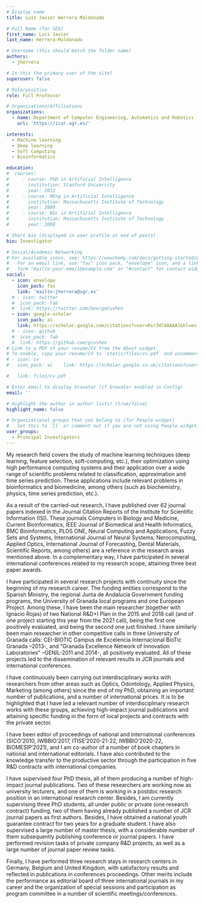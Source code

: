```yaml
---
# Display name
title: Luis Javier Herrera Maldonado

# Full Name (for SEO)
first_name: Luis Javier
last_name: Herrera-Maldonado

# Username (this should match the folder name)
authors:
  - jherrera

# Is this the primary user of the site?
superuser: false

# Role/position
role: Full Professor

# Organizations/Affiliations
organizations:
  - name: Department of Computer Engineering, Automatics and Robotics (University of Granada)
    url: 'https://icar.ugr.es/'

interests:
  - Machine learning
  - Deep learning
  - Soft Computing
  - Bioinformatics

education:
#  courses:
#     - course: PhD in Artificial Intelligence
#       institution: Stanford University
#       year: 2012
#     - course: MEng in Artificial Intelligence
#       institution: Massachusetts Institute of Technology
#       year: 2009
#     - course: BSc in Artificial Intelligence
#       institution: Massachusetts Institute of Technology
#       year: 2008

# Short bio (displayed in user profile at end of posts)
bio: Investigator

# Social/Academic Networking
# For available icons, see: https://wowchemy.com/docs/getting-started/page-builder/#icons
#   For an email link, use "fas" icon pack, "envelope" icon, and a link in the
#   form "mailto:your-email@example.com" or "#contact" for contact widget.
social:
  - icon: envelope
    icon_pack: fas
    link: 'mailto:jherrera@ugr.es'
  # - icon: twitter
  #  icon_pack: fab
  #  link: https://twitter.com/GeorgeCushen
  - icon: google-scholar
    icon_pack: ai
    link: https://scholar.google.com/citations?user=RsrJHl8AAAAJ&hl=en
  # - icon: github
  #  icon_pack: fab
  #  link: https://github.com/gcushen
# Link to a PDF of your resume/CV from the About widget.
# To enable, copy your resume/CV to `static/files/cv.pdf` and uncomment the lines below.
# - icon: cv
#   icon_pack: ai    link: https://scholar.google.co.uk/citations?user=sIwtMXoAAAAJ

#   link: files/cv.pdf

# Enter email to display Gravatar (if Gravatar enabled in Config)
email: ''

# Highlight the author in author lists? (true/false)
highlight_name: false

# Organizational groups that you belong to (for People widget)
#   Set this to `[]` or comment out if you are not using People widget.
user_groups:
  - Principal Investigators
---
```


My research field covers the study of machine learning techniques (deep learning, feature selection, soft-computing, etc.), their optimization using high performance computing systems and their application over a wide range of scientific problems related to classification, approximation and time series prediction. These applications include relevant problems in bioinformatics and biomedicine, among others (such as biochemistry, physics, time series prediction, etc.).

As a result of the carried-out research, I have published over 62 journal papers indexed in the Journal Citation Reports of the Institute for Scientific Information (ISI). These journals Computers in Biology and Medicine, Current Bioinformatics, IEEE Journal of Biomedical and Health Informatics, BMC
Bioinformatics, PLOS ONE, Neural Computing and Applications, Fuzzy Sets and Systems, International Journal of Neural Systems, Nerocomputing, Applied Optics, International Journal of Forecasting, Dental Materials, Scientific Reports, among others) are a reference in the research areas mentioned above. In a complementary way, I have participated in several international conferences related to my research scope, attaining three best paper awards.

I have participated in several research projects with continuity since the beginning of my research career. The funding entities correspond to the Spanish Ministry, the regional Junta de Andalucía Government funding programs, the University of Granada local programs and one European Project. Among these, I have been the main researcher (together with Ignacio Rojas) of two National R&D+I Plan in the 2015 and 2018 call (and of one project starting this year from the 2021 call), being the first one positively evaluated, and being the second one just finished. I have similarly been main researcher in other competitive calls in three University of Granada calls: CEI-BIOTIC Campus de Excelencia Internacional BioTic Granada –2013-, and "Granada Excellence Network of Innovation Laboratories" –GENIL-2011 and 2014-, all positively evaluated. All of these projects led to the dissemination of relevant results in JCR journals and international conferences.

I have continuously been carrying out interdisciplinary works with researchers from other areas such as Optics, Odontology, Applied Physics, Marketing (among others) since the end of my PhD, obtaining an important number of publications, and a number of international prices. It is to be highlighted that I have led a relevant number of interdisciplinary research works with these groups, achieving high-impact journal publications and attaining specific funding in the form of local projects and contracts with the private sector.

I have been editor of proceedings of national and international conferences (SICO’2010, IWBBIO’2017, ITISE’2020-21-22, IWBBIO’2020-22, BIOMESIP’2021), and I am co-author of a number of book chapters in national and international editorials. I have also contributed to the knowledge transfer to the productive sector through the participation in five R&D contracts with international companies. 

I have supervised four PhD thesis, all of them producing a number of high-impact journal publications. Two of these researchers are working now as university lecturers, and one of them is working in a postdoc research position in an international research center. Besides, I am currently supervising three PhD students, all under public or private (one research contract) funding, two of them having already published a number of JCR journal papers as first authors. Besides, I have obtained a national youth guarantee contract for two years for a graduate student. I have also supervised a large number of master thesis, with a considerable number of them subsequently publishing conference or journal papers. I have performed revision tasks of private company R&D projects, as well as a large number of journal paper review tasks.

Finally, I have performed three research stays in research centers in Germany, Belgium and United Kingdom, with satisfactory results and reflected in publications in conferences proceedings. Other merits include the performance as editorial board of three international journals in my career and the organization of special sessions and participation as program committee in a number of scientific meetings/conferences.
